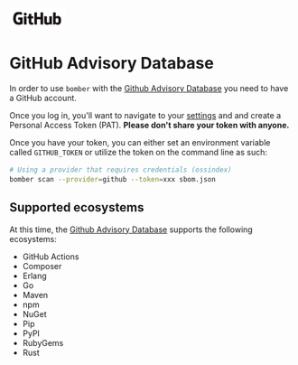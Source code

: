![](../../img/providers/github.png)

# GitHub Advisory Database

In order to use `bomber` with the [Github Advisory Database](https://github.com/advisories) you need to have a GitHub account.

Once you log in, you'll want to navigate to your [settings](https://github.com/settings/tokens) and and create a Personal Access Token (PAT). **Please don't share your token with anyone.**

Once you have your token, you can either set an environment variable called `GITHUB_TOKEN` or utilize the token on the command line as such:

```bash
# Using a provider that requires credentials (ossindex)
bomber scan --provider=github --token=xxx sbom.json
```

## Supported ecosystems

At this time, the [Github Advisory Database](https://github.com/advisories) supports the following ecosystems:

- GitHub Actions
- Composer
- Erlang
- Go
- Maven
- npm
- NuGet
- Pip
- PyPI
- RubyGems
- Rust
